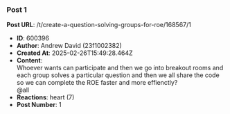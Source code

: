 ### Post 1
**Post URL**: /t/create-a-question-solving-groups-for-roe/168567/1
- **ID**: 600396
- **Author**: Andrew David (23f1002382)
- **Created At**: 2025-02-26T15:49:28.464Z
- **Content**:  
  Whoever wants can participate and then we go into breakout rooms and each group solves a particular question and then we all share the code so we can complete the ROE faster and more effienctly?<br>
<span class="mention">@all</span>
- **Reactions**: heart (7)
- **Post Number**: 1

